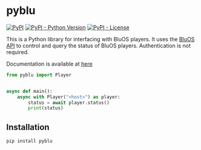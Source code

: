 # pyblu

[![PyPI](https://img.shields.io/pypi/v/pyblu)](https://pypi.org/project/pyblu/)
[![PyPI - Python Version](https://img.shields.io/pypi/pyversions/pyblu)](https://pypi.org/project/pyblu/)
[![PyPI - License](https://img.shields.io/pypi/l/pyblu)](https://github.com/LouisChrist/pyblu/blob/main/LICENSE)

This is a Python library for interfacing with BluOS players. 
It uses the 
[BluOS API](https://bluesound-deutschland.de/wp-content/uploads/2022/01/Custom-Integration-API-v1.0_March-2021.pdf) 
to control and query the status of BluOS players.
Authentication is not required.

Documentation is available at [here](https://louischrist.github.io/pyblu/)

```python
from pyblu import Player


async def main():
    async with Player("<host>") as player:
        status = await player.status()
        print(status)
```

## Installation

```bash
pip install pyblu
```


